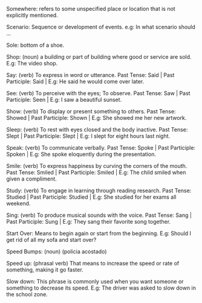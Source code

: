 Somewhere: refers to some unspecified place or location that is not explicitly mentioned.

Scenario: Sequence or development of events. e.g: In what scenario should ...

Sole: bottom of a shoe.

Shop: (noun) a building or part of building where good or service are sold. E.g: The video shop.

Say: (verb) To express in word or utterance. Past Tense: Said | Past Participle: Said | E.g: He said he would come over later.

See: (verb) To perceive with the eyes; To observe. Past Tense: Saw | Past Participle: Seen | E.g: I saw a beautiful sunset.

Show: (verb) To display or present something to others. Past Tense: Showed | Past Participle: Shown | E.g: She showed me her new artwork. 

Sleep: (verb) To rest with eyes closed and the body inactive. Past Tense: Slept | Past Participle: Slept | E.g: I slept for eight hours last night.

Speak: (verb) To communicate verbally. Past Tense: Spoke | Past Participle: Spoken | E.g: She spoke eloquently during the presentation. 

Smile: (verb) To express happiness by curving the corners of the mouth. Past Tense: Smiled | Past Participle: Smiled | E.g: The child smiled when given a compliment.

Study: (verb) To engage in learning through reading research. Past Tense: Studied | Past Participle: Studied | E.g: She studied for her exams all weekend.

Sing: (verb) To produce musical sounds with the voice. Past Tense: Sang | Past Participle: Sung | E.g: They sang their favorite song together.

Start Over: Means to begin again or start from the beginning. E.g: Should I get rid of all my sofa and start over?

Speed Bumps: (noun) (policia acostado)

Speed up: (phrasal verb) That means to increase the speed or rate of something, making it go faster. 

Slow down: This phrase is commonly used when you want someone or something to decrease its speed. E.g: The driver was asked to slow down in the school zone.